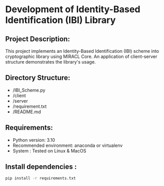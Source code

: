 
Development of Identity-Based Identification (IBI) Library
===========================================

Project Description:
---------------------
This project implements an Identity-Based Identification (IBI) scheme into cryptographic library using MIRACL Core. An application of client-server structure demonstrates the library's usage. 

Directory Structure:
---------------------
- /IBI_Scheme.py
- /client
- /server
- /requirement.txt     
- /README.md

Requirements:
--------------
- Python version: 3.10
- Recommended environment: anaconda or virtualenv
- System : Tested on Linux & MacOS

Install dependencies : 
--------------
```bash
pip install -r requirements.txt








